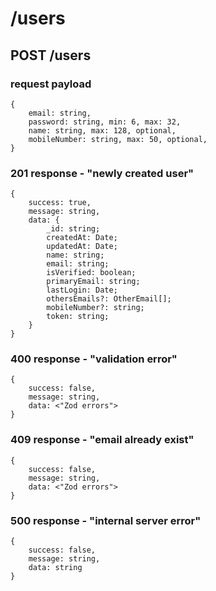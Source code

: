 # /users

## POST /users

### request payload

```
{
    email: string,
    password: string, min: 6, max: 32,
    name: string, max: 128, optional,
    mobileNumber: string, max: 50, optional,
}
```

### 201 response - "newly created user"

```
{
    success: true,
    message: string,
    data: {
        _id: string;
        createdAt: Date;
        updatedAt: Date;
        name: string;
        email: string;
        isVerified: boolean;
        primaryEmail: string;
        lastLogin: Date;
        othersEmails?: OtherEmail[];
        mobileNumber?: string;
        token: string;
    }
}
```

### 400 response - "validation error"

```
{
    success: false,
    message: string,
    data: <"Zod errors">
}
```

### 409 response - "email already exist"

```
{
    success: false,
    message: string,
    data: <"Zod errors">
}
```

### 500 response - "internal server error"

```
{
    success: false,
    message: string,
    data: string
}
```
